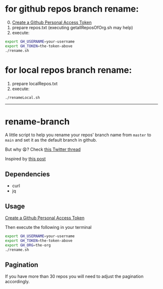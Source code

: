 # for github repos branch rename:

0. [Create a Github Personal Access Token](https://github.com/settings/tokens/new)
1. prepare repos.txt (executing getallReposOfOrg.sh may help)
2. execute:
```bash
export GH_USERNAME=your-username
export GH_TOKEN=the-token-above
./rename.sh
```

# for local repos branch rename:

1. prepare localRepos.txt
2. execute:
```bash
./renameLocal.sh
```


---


# rename-branch
A little script to help you rename your repos' branch name from `master` to `main` and set it as the default branch in github.

But why 😩? Check [this Twitter thread](https://twitter.com/mislav/status/1270388510684598272)

Inspired by [this post](https://www.hanselman.com/blog/EasilyRenameYourGitDefaultBranchFromMasterToMain.aspx)

## Dependencies
- curl
- jq

## Usage

[Create a Github Personal Access Token](https://github.com/settings/tokens/new)

Then execute the following in your terminal
```bash
export GH_USERNAME=your-username
export GH_TOKEN=the-token-above
export GH_ORG=the-org
./rename.sh
```

## Pagination
If you have more than 30 repos you will need to adjust the pagination accordingly.
